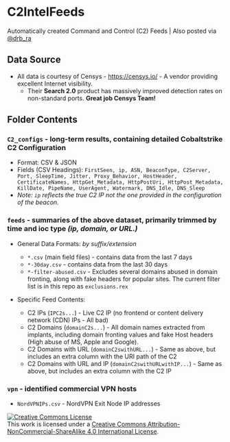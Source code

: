 # C2IntelFeeds
Automatically created Command and Control (C2) Feeds | Also posted via [@drb_ra](https://twitter.com/drb_ra)


## Data Source
- All data is courtesy of Censys - https://censys.io/ - A vendor providing excellent Internet visibility.
  * Their **Search 2.0** product has massively improved detection rates on non-standard ports. **Great job Censys Team!**

## Folder Contents

### `C2_configs` - long-term results, containing detailed Cobaltstrike C2 Configuration
  - Format: CSV & JSON
  - Fields (CSV Headings):  `FirstSeen, ip, ASN, BeaconType, C2Server, Port, SleepTime, Jitter, Proxy_Behavior, HostHeader, CertificateNames, HttpGet_Metadata, HttpPostUri, HttpPost_Metadata, KillDate, PipeName, UserAgent, Watermark, DNS_Idle, DNS_Sleep`
  - _Note: `ip` reflects the true C2 IP not the one provided in the configuration of the beacon._

### `feeds` - summaries of the above dataset, primarily trimmed by time and ioc type _(ip, domain, or URL.)_ 
- General Data Formats: _by suffix/extension_ 
  * `*.csv` (main field files) - contains data from the last 7 days
  * `*-30day.csv` - contains data from the last 30 days
  * `*-filter-abused.csv` - Excludes several domains abused in domain fronting, along with fake headers for popular sites. The current filter list is in this repo as `exclusions.rex`

- Specific Feed Contents:
  * C2 IPs (`IPC2s...`) - Live C2 IP (no frontend or content delivery network (CDN) IPs - All bad)
  * C2 Domains (`domainC2s...`) - All domain names extracted from implants, including domain fronting values and fake Host headers (High abuse of MS, Apple and Google).
  * C2 Domains with URL (`domainC2swithURL...`) - Same as above, but includes an extra column with the URI path of the C2
  * C2 Domains with URL and IP (`domainC2swithURLwithIP...`) - Same as above, but includes an extra column with the C2 IP 
  
### `vpn` - identified commercial VPN hosts
  * `NordVPNIPs.csv` - NordVPN Exit Node IP addresses



<a rel="license" href="http://creativecommons.org/licenses/by-nc-sa/4.0/"><img alt="Creative Commons License" style="border-width:0" src="https://i.creativecommons.org/l/by-nc-sa/4.0/88x31.png" /></a><br />This work is licensed under a <a rel="license" href="http://creativecommons.org/licenses/by-nc-sa/4.0/">Creative Commons Attribution-NonCommercial-ShareAlike 4.0 International License</a>.
